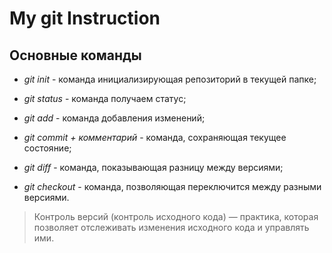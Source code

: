 # My git Instruction

## Основные команды

* *git init* - команда инициализирующая репозиторий в текущей папке;

* *git status* - команда получаем статус;
 
 * *git add* - команда добавления изменений;

* *git commit + комментарий* - команда, сохраняющая текущее состояние;

* *git diff* - команда, показывающая разницу между версиями;

* *git checkout* - команда, позволяющая переключится между разными версиями.

>Контроль версий (контроль исходного кода) — практика, которая позволяет отслеживать
изменения исходного кода и управлять ими.